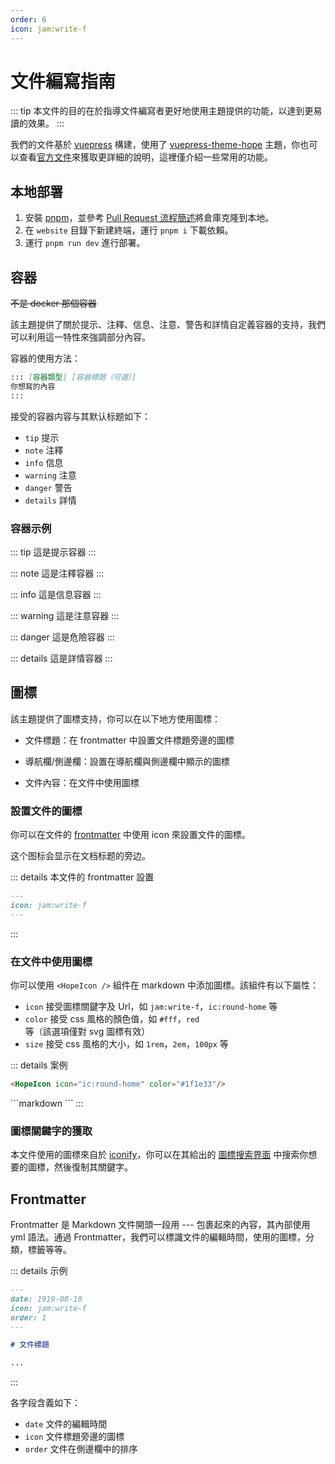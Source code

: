 ```yaml
---
order: 6
icon: jam:write-f
---
```


# 文件編寫指南

::: tip
本文件的目的在於指導文件編寫者更好地使用主題提供的功能，以達到更易讀的效果。
:::

我們的文件基於 [vuepress](https://github.com/vuejs/vuepress) 構建，使用了 [vuepress-theme-hope](https://github.com/vuepress-theme-hope/vuepress-theme-hope) 主題，你也可以查看[官方文件](https://theme-hope.vuejs.press/zh/)來獲取更詳細的說明，這裡僅介紹一些常用的功能。

## 本地部署

1. 安裝 [pnpm](https://pnpm.io/zh/installation)，並參考 [Pull Request 流程簡述](./development.md#github-pull-request-流程簡述)將倉庫克隆到本地。
2. 在 `website` 目錄下新建終端，運行 `pnpm i` 下載依賴。
3. 運行 `pnpm run dev` 進行部署。

## 容器

~~不是 docker 那個容器~~

該主題提供了關於提示、注釋、信息、注意、警告和詳情自定義容器的支持，我們可以利用這一特性來強調部分內容。

容器的使用方法：

```markdown
::: [容器類型] [容器標題（可選）]
你想寫的內容
:::
```

接受的容器内容与其默认标题如下：

- `tip` 提示
- `note` 注釋
- `info` 信息
- `warning` 注意
- `danger` 警告
- `details` 詳情

### 容器示例

::: tip
這是提示容器
:::

::: note
這是注釋容器
:::

::: info
這是信息容器
:::

::: warning
這是注意容器
:::

::: danger
這是危險容器
:::

::: details
這是詳情容器
:::

## 圖標

該主題提供了圖標支持，你可以在以下地方使用圖標：

- 文件標題：在 frontmatter 中設置文件標題旁邊的圖標

- 導航欄/側邊欄：設置在導航欄與側邊欄中顯示的圖標

- 文件內容：在文件中使用圖標

### 設置文件的圖標

你可以在文件的 [frontmatter](#frontmatter) 中使用 icon 來設置文件的圖標。

这个图标会显示在文档标题的旁边。

::: details 本文件的 frontmatter 設置

```markdown
---
icon: jam:write-f
---
```

:::

### 在文件中使用圖標

你可以使用 `<HopeIcon />` 組件在 markdown 中添加圖標。該組件有以下屬性：

- `icon` 接受圖標關鍵字及 Url，如 `jam:write-f`，`ic:round-home` 等
- `color` 接受 css 風格的顏色值，如 `#fff`，`red` 等（該選項僅對 svg 圖標有效）
- `size` 接受 css 風格的大小，如 `1rem`，`2em`，`100px` 等

::: details 案例
<HopeIcon icon="ic:round-home" color="#1f1e33"/>

```markdown
<HopeIcon icon="ic:round-home" color="#1f1e33"/>
```

<HopeIcon icon="/images/maa-logo_512x512.png" size="4rem" />
```markdown
<HopeIcon icon="/images/maa-logo_512x512.png" size="4rem" />
```
:::

### 圖標關鍵字的獲取

本文件使用的圖標來自於 [iconify](https://iconify.design/)，你可以在其給出的 [圖標搜索界面](https://icon-sets.iconify.design/) 中搜索你想要的圖標，然後復制其關鍵字。

## Frontmatter

Frontmatter 是 Markdown 文件開頭一段用 --- 包裹起來的內容，其內部使用 yml 語法。通過 Frontmatter，我們可以標識文件的編輯時間，使用的圖標，分類，標籤等等。

::: details 示例

```markdown
---
date: 1919-08-10
icon: jam:write-f
order: 1
---

# 文件標題

...
```

:::

各字段含義如下：

- `date` 文件的編輯時間
- `icon` 文件標題旁邊的圖標
- `order` 文件在側邊欄中的排序
